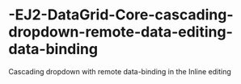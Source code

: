 # -EJ2-DataGrid-Core-cascading-dropdown-remote-data-editing-data-binding
Cascading dropdown with remote data-binding in the Inline editing
